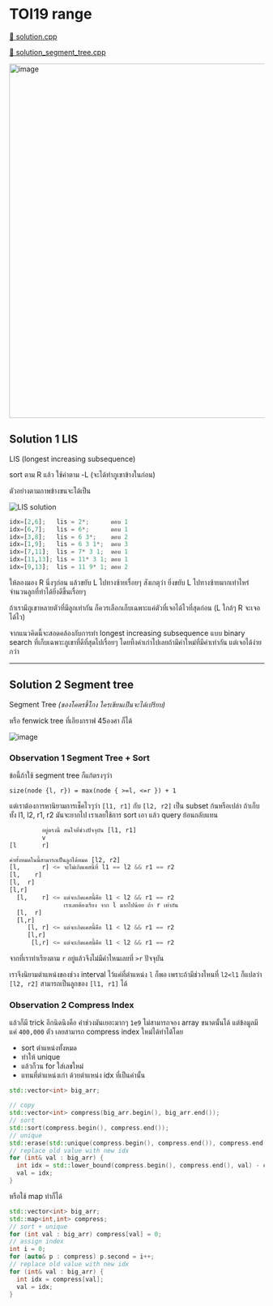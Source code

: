 # TOI19 range

[🎉 solution.cpp](./toi19_range.cpp)

[🎉 solution_segment_tree.cpp](./toi19_range_segment_tree.cpp)

<img width="700" alt="image" src="https://github.com/krist7599555/toi/assets/19445033/84d7f1c6-da5e-47ca-a795-7161b801600e">

## Solution 1 LIS

LIS (longest increasing subsequence)

sort ตาม R แล้ว ใช้ค่าตาม -L (จะได้ทำภูเขาข้างในก่อน)

ตัวอย่างตามภาพข้างขนจะได้เป็น

![LIS solution](https://github.com/krist7599555/toi/assets/19445033/37b36bdc-4f76-4f64-80c7-c96e00af74e9)

```python
idx=[2,6];   lis = 2*;      ตอบ 1
idx=[6,7];   lis = 6*;      ตอบ 1
idx=[3,8];   lis = 6 3*;    ตอบ 2
idx=[1,9];   lis = 6 3 1*;  ตอบ 3
idx=[7,11];  lis = 7* 3 1;  ตอบ 1
idx=[11,13]; lis = 11* 3 1; ตอบ 1
idx=[9,13];  lis = 11 9* 1; ตอบ 2
```

ให้ลองมอง R นิ่งๆก่อน แล้วขยับ L ไปทางซ้ายเรื่อยๆ สังเกตุว่า ยิ่งขยับ L ไปทางซ้ายมากเท่าไหร่ จำนวนลูกที่ทำได้ยิ่งดีขึ้นเรื่อยๆ

ถ้าเรามีภูเขาหลายตัวที่มีลูกเท่ากัน ก็ควรเลือกเก็บเฉพาะแค่ตัวที่เจอได้ไวที่สุดก่อน (L ใกล้ๆ R จะเจอได้ไว)

จากแนวคิดนี้จะสอดคล้องกับการทำ longest increasing subsequence แบบ binary search ที่เก็บเฉพาะภูเขาที่ดีที่สุดไปเรื่อยๆ โดยทิ้งค่าเก่าไปเลยถ้ามีค่าใหม่ที่มีค่าเท่ากัน แต่เจอได้ง่ายกว่า

---

## Solution 2 Segment tree

Segment Tree _(ของโคตรขี้โกง ใครเขียนเป็นจะได้เปรียบ)_

หรือ fenwick tree ที่เอียงกราฟ 45องศา ก็ได้

![image](https://github.com/krist7599555/toi/assets/19445033/1529fa08-a95d-4db3-bd09-42d68682921c)

### Observation 1 Segment Tree + Sort

ข้อนี้ถ้าใช้ segment tree ก็แก้ตรงๆว่า

`size(node {l, r}) = max(node { >=l, <=r }) + 1`

แต่เราต้องการหานิยามการเช็คไวๆว่า `[l1, r1]` กับ `[l2, r2]` เป็น subset ก้นหรือเปล่า ถ้าเก็บทั้ง l1, l2, r1, r2 มันจะยากไป เราเลยใช้การ sort เอา แล้ว query ย้อนกลับแทน

```python
         อยู่ตรงนี้ สนใจที่ช่วงปัจจุบัน [l1, r1]
         v
[l       r]

ค่าทั้งหมดในนี้สามารถเป็นลูกได้หมด [l2, r2]
[l,      r] <= จะไม่เกิดเคสนี้ที่ l1 == l2 && r1 == r2
[l,    r]
[l,  r]
[l,r]
  [l,    r] <= แต่จะเกิดเคสนี้คือ l1 < l2 && r1 == r2
               เราเลยต้องเรียง จาก l มากไปน้อย ถ้า r เท่ากัน
  [l,  r]
  [l,r]
     [l, r] <= แต่จะเกิดเคสนี้คือ l1 < l2 && r1 == r2
     [l,r]
      [l,r] <= แต่จะเกิดเคสนี้คือ l1 < l2 && r1 == r2
```

จากที่เราทำเรียงตาม `r` อยู่แล้วจึงไม่มีค่าไหนเลยที่ `>r` ปัจจุบัน

เราจึงนิยามตำแหน่งของช่วง interval ไว้แค่ที่ตำแหน่ง `l` ก็พอ เพราะถ้ามีช่วงไหนที่ `l2<l1` ก็แปลว่า `[l2, r2]` สามารถเป็นลูกของ `[l1, r1]` ได้

### Observation 2 Compress Index

แล้วก็มี trick อีกนิดนึงคือ ค่าช่วงมันเยอะมากๆ `1e9` ไม่สามารถจอง array ขนาดนั้นได้ แต่ข้อมูลมีแค่ `400,000` ตัว เลยสามารถ compress index ใหม่ได้ทำได้โดย

- sort ตำแหน่งทั้งหมด
- ทำให้ unique
- แล้วก็วน for ใส่เลขใหม่
- แทนที่ตำแหน่งเก่า ด้วยตำแหน่ง idx ที่เป็นค่านั้น

```cpp
std::vector<int> big_arr;

// copy
std::vector<int> compress(big_arr.begin(), big_arr.end());
// sort
std::sort(compress.begin(), compress.end());
// unique
std::erase(std::unique(compress.begin(), compress.end()), compress.end());
// replace old value with new idx
for (int& val : big_arr) {
  int idx = std::lower_bound(compress.begin(), compress.end(), val) - compress.begin();
  val = idx;
}
```

หรือใช้ map ทำก็ได้

```cpp
std::vector<int> big_arr;
std::map<int,int> compress;
// sort + unique
for (int val : big_arr) compress[val] = 0;
// assign index
int i = 0;
for (auto& p : compress) p.second = i++;
// replace old value with new idx
for (int& val : big_arr) {
  int idx = compress[val];
  val = idx;
}
```
